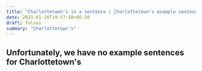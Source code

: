 ```yaml
---
title: "Charlottetown's in a sentence | Charlottetown's example sentences"
date: 2021-01-20T19:57:50+05:30
draft: falses
summary: "Charlottetown's"
---
```

## Unfortunately, we have no example sentences for Charlottetown's                 
